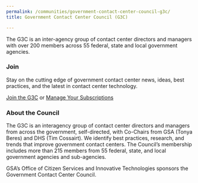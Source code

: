 ```yaml
---
permalink: /communities/government-contact-center-council-g3c/
title: Government Contact Center Council (G3C)

---
```


The G3C is an inter-agency group of contact center directors and managers with over 200 members across 55 federal, state and local government agencies.

### Join

Stay on the cutting edge of  government contact center news, ideas, best practices, and the latest in contact center technology.

<a class="button" href="mailto:tim.cossairt@tsa.dhs.gov">Join the G3C</a> or <a class="button" href="{{ site.baseurl }}/communities/manage-your-listserv-subscription/">Manage Your Subscriptions</a>

### About the Council

The G3C is an interagency group of contact center directors and managers from across the government, self-directed, with Co-Chairs from GSA (Tonya Beres) and DHS (Tim Cossairt). We identify best practices, research, and trends that improve government contact centers. The Council’s membership includes more than 215 members from 55 federal, state, and local government agencies and sub-agencies.

GSA’s Office of Citizen Services and Innovative Technologies sponsors the Government Contact Center Council.
